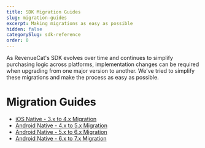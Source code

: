 ```yaml
---
title: SDK Migration Guides
slug: migration-guides
excerpt: Making migrations as easy as possible
hidden: false
categorySlug: sdk-reference
order: 0
---
```

As RevenueCat's SDK evolves over time and continues to simplify purchasing logic across platforms, implementation changes can be required when upgrading from one major version to another. We've tried to simplify these migrations and make the process as easy as possible.

# Migration Guides

- [iOS Native - 3.x to 4.x Migration ](doc:ios-native-3x-to-4x-migration)
- [Android Native - 4.x to 5.x Migration ](doc:android-native-4x-to-5x-migration)
- [Android Native - 5.x to 6.x Migration](https://github.com/RevenueCat/purchases-android/blob/main/migrations/v6-MIGRATION.md)
- [Android Native - 6.x to 7.x Migration](https://github.com/RevenueCat/purchases-android/blob/main/migrations/v7-MIGRATION.md)

